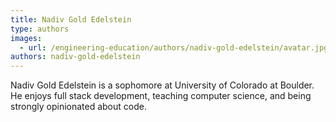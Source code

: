 ```yaml
---
title: Nadiv Gold Edelstein
type: authors
images:
  - url: /engineering-education/authors/nadiv-gold-edelstein/avatar.jpg
authors: nadiv-gold-edelstein
---
```

Nadiv Gold Edelstein is a sophomore at University of Colorado at Boulder. He enjoys full stack development, teaching computer science, and being strongly opinionated about code.
